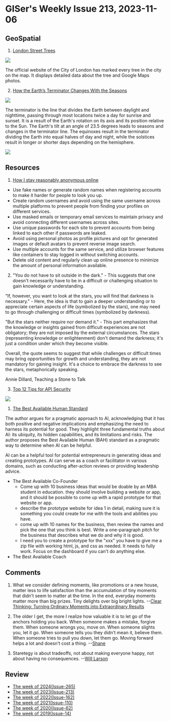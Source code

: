# GISer's Weekly Issue 213, 2023-11-06

## GeoSpatial

1. [London Street Trees](https://apps.london.gov.uk/street-trees/)

![](https://cdn.beekka.com/blogimg/asset/202309/bg2023090712.webp)

The official website of the City of London has marked every tree in the city on the map. It displays detailed data about the tree and Google Maps photos.

2. [How the Earth’s Terminator Changes With the Seasons](https://www.geographyrealm.com/earths-terminator-seasons/)

![](https://www.geographyrealm.com/wp-content/uploads/2023/05/globe-earth-terminator.jpg)

The terminator is the line that divides the Earth between daylight and nighttime, passing through most locations twice a day for sunrise and sunset. It is a result of the Earth's rotation on its axis and its position relative to the Sun. The Earth's tilt at an angle of 23.5 degrees leads to seasons and changes in the terminator line. The equinoxes result in the terminator dividing the Earth into equal halves of day and night, while the solstices result in longer or shorter days depending on the hemisphere.

![](https://www.geographyrealm.com/wp-content/uploads/2023/05/seasons-earth-rotation-nasa-700x906.jpg)

## Resources

1. [How I stay reasonably anonymous online](https://tmp.bearblog.dev/how-i-stay-reasonably-anonymous-online/)

- Use fake names or generate random names when registering accounts to make it harder for people to look you up.
- Create random usernames and avoid using the same username across multiple platforms to prevent people from finding your profiles on different services.
- Use masked emails or temporary email services to maintain privacy and avoid connecting different usernames across sites.
- Use unique passwords for each site to prevent accounts from being linked to each other if passwords are leaked.
- Avoid using personal photos as profile pictures and opt for generated images or default avatars to prevent reverse image search.
- Use multiple accounts for the same service, and utilize browser features like containers to stay logged in without switching accounts.
- Delete old content and regularly clean up online presence to minimize the amount of personal information available.

2. "You do not have to sit outside in the dark." - This suggests that one doesn't necessarily have to be in a difficult or challenging situation to gain knowledge or understanding.

"If, however, you want to look at the stars, you will find that darkness is necessary." - Here, the idea is that to gain a deeper understanding or to appreciate certain aspects of life (symbolized by the stars), one may need to go through challenging or difficult times (symbolized by darkness).

"But the stars neither require nor demand it." - This part emphasizes that the knowledge or insights gained from difficult experiences are not obligatory; they are not imposed by the external circumstances. The stars (representing knowledge or enlightenment) don't demand the darkness; it's just a condition under which they become visible.

Overall, the quote seems to suggest that while challenges or difficult times may bring opportunities for growth and understanding, they are not mandatory for gaining insight. It's a choice to embrace the darkness to see the stars, metaphorically speaking.

Annie Dillard, Teaching a Stone to Talk

3. [Top 12 Tips for API Security](https://blog.bytebytego.com/i/138541852/top-tips-for-api-security)

![](https://substackcdn.com/image/fetch/w_1272,c_limit,f_webp,q_auto:good,fl_lossy/https%3A%2F%2Fsubstack-post-media.s3.amazonaws.com%2Fpublic%2Fimages%2F45d16bfb-c541-4c01-8574-63cc39a5c560_1280x1664.gif)

1. [The Best Available Human Standard](https://www.oneusefulthing.org/p/the-best-available-human-standard)

The author argues for a pragmatic approach to AI, acknowledging that it has both positive and negative implications and emphasizing the need to harness its potential for good. They highlight three fundamental truths about AI: its ubiquity, its hidden capabilities, and its limitations and risks. The author proposes the Best Available Human (BAH) standard as a pragmatic way to determine when AI can be helpful.

AI can be a helpful tool for potential entrepreneurs in generating ideas and creating prototypes. AI can serve as a coach or facilitator in various domains, such as conducting after-action reviews or providing leadership advice.

- The Best Available Co-Founder
  - Come up with 10 business ideas that would be doable by an MBA student in education. they should involve building a website or app, and it should be possible to come up with a rapid prototype for that website or app.
  - describe the prototype website for idea 1 in detail, making sure it is something you could create for me with the tools and abilities you have.
  - come up with 10 names for the business, then review the names and pick the one that you think is best. Write a one-paragraph pitch for the business that describes what we do and why it is good.
  - I need you to create a prototype for the "xxx" you have to give me a zip file with working html, js, and css as needed. It needs to fully work. Focus on the dashboard if you can't do anything else.
- The Best Available Coach

## Comments

1. What we consider defining moments, like promotions or a new house, matter less to life satisfaction than the accumulation of tiny moments that didn’t seem to matter at the time. In the end, everyday moments matter more than big prizes. Tiny delights over big bright lights.
   --[Clear Thinking: Turning Ordinary Moments into Extraordinary Results](https://geni.us/FG4odAE)

2. The older I get, the more I realize how valuable it is to let go of the anchors holding you back. When someone makes a mistake, forgive them. When someone wrongs you, move on. When someone slights you, let it go. When someone tells you they didn’t mean it, believe them. When someone tries to pull you down, let them go. Moving forward helps a lot and doesn’t cost a thing.
   --[Shane](https://geni.us/FG4odAE)

3. Staretegy is about tradeoffs, not about making everyone happy, not about having no consequences.
   --[Will Larson](https://softwareleadweekly.com/issues/571)

## Review

- [The week of 2024(Issue-265)](../2024/issue-265.md)
- [The week of 2023(Issue-213)](../2023/issue-213.md)
- [The week of 2022(Issue-162)](../2022/issue-162.md)
- [The week of 2021(Issue-110)](../2021/issue-110.md)
- [The week of 2020(Issue-62)](../2020/issue-62.md)
- [The week of 2019(Issue-14)](../2019/issue-14.md)
